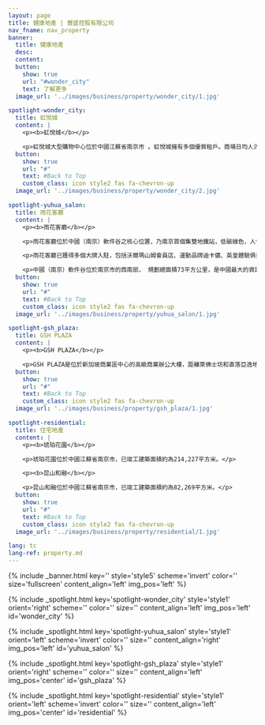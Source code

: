 ```yaml
---
layout: page
title: 健康地產 | 豐盛控股有限公司
nav_fname: nav_property
banner:
  title: 健康地產
  desc:
  content:
  button:
    show: true
    url: "#wonder_city"
    text: 了解更多
  image_url: '../images/business/property/wonder_city/1.jpg'

spotlight-wonder_city:
  title: 虹悅城
  content: |
    <p><b>虹悅城</b></p>

    <p>虹悅城大型購物中心位於中國江蘇省南京市 。虹悅城擁有多個優質租戶。商場日均人流量約5.5萬人次；總建築面積為10萬平方米，可供出售面積6.3萬平方米。為了吸引人流，商場每年都會舉辨8-10個推廣活動。每一層樓，都會根據客戶需求提供服務。例如以兒童為對象的樓層，有小火車讓小客人乘坐遊歷商場，還有兒童拍照、BB游泳等特色玩意。為了讓母親等候方便，為母親提供的服務也是設在同一樓層。</p>
  button:
    show: true
    url: "#"
    text: #Back to Top
    custom_class: icon style2 fas fa-chevron-up
  image_url: '../images/business/property/wonder_city/2.jpg'

spotlight-yuhua_salon:
  title: 雨花客廳
  content: |
    <p><b>雨花客廳</b></p>

    <p>雨花客廳位於中國（南京）軟件谷之核心位置，乃南京首個集雙地鐵站，低碳綠色，人性化等優勢於一體之總部式商用地產項目，總建築面積達50萬平方米，為整個軟件谷提供管理中心，辦公室大樓，商用物業，酒店及服務式公寓等全方位商業配套設施。作為國家級軟件產業基地之核心配套地產物業，雨花客廳將低碳節能科技元素，首次應用到商用物業中，由豐盛控股自主研發的地源熱泵系統，能夠確保物業室內四季恒溫、恒濕、恒氧，利用回圈的地下水源控溫控濕，既能將辦公環境維持在人體最舒適的條件中，並能成功降低30%能源消耗，達到低碳節能的目標。</p>

    <p>雨花客廳已獲得多個大牌入駐，包括沃爾瑪山姆會員店、運動品牌迪卡儂、英皇體驗俱樂部、洛克公園等。</p> 

    <p>中國（南京）軟件谷位於南京市的西南部， 規劃總面積73平方公里，是中國最大的資訊科技軟件產業研發基地，綜合實力已躋身中國同類軟件園區之首三名位置，同時亦是中國資訊科技服務外包示範基地，國家現代資訊科技軟件產業基地，以及國家數碼出版基地。中國（南京）軟件谷內已彙集不同類型軟件企業超過660家，僅軟件從業人員超過15萬人。</p>
  button:
    show: true
    url: "#"
    text: #Back to Top
    custom_class: icon style2 fas fa-chevron-up
  image_url: '../images/business/property/yuhua_salon/1.jpg'

spotlight-gsh_plaza:
  title: GSH PLAZA
  content: |
    <p><b>GSH PLAZA</b></p>

    <p>GSH PLAZA是位於新加坡商業區中心的高級商業辦公大樓，距離萊佛士坊和直落亞逸地鐵站僅幾分鐘的路程。GSH Plaza樓高 28 層，共有 259 個寫字樓單位及兩層零售空間，既有零活高效的商業營運空間，同時集零售及品味生活於一體，令工作及生活完美平衡，是未來商業社區的典範。</p>
  button:
    show: true
    url: "#"
    text: #Back to Top
    custom_class: icon style2 fas fa-chevron-up
  image_url: '../images/business/property/gsh_plaza/1.jpg'

spotlight-residential:
  title: 住宅地產
  content: |
    <p><b>琥珀花園</b></p>

    <p>琥珀花園位於中國江蘇省南京市，已竣工建築面積約為214,227平方米。</p>

    <p><b>昆山和融</b></p>

    <p>昆山和融位於中國江蘇省南京市，已竣工建築面積約為82,269平方米。</p>
  button:
    show: true
    url: "#"
    text: #Back to Top
    custom_class: icon style2 fas fa-chevron-up
  image_url: '../images/business/property/residential/1.jpg'

lang: tc
lang-ref: property.md
---
```

<!-- Welcome Banner -->
{% include _banner.html key='' style='style5' scheme='invert' color='' size='fullscreen' content_align='left' img_pos='left' %}

<!-- Properties -->
{% include _spotlight.html key='spotlight-wonder_city' style='style1' orient='right' scheme='' color='' size='' content_align='left' img_pos='left' id='wonder_city' %}

{% include _spotlight.html key='spotlight-yuhua_salon' style='style1' orient='left' scheme='invert' color='' size='' content_align='right' img_pos='left' id='yuhua_salon' %}

{% include _spotlight.html key='spotlight-gsh_plaza' style='style1' orient='right' scheme='' color='' size='' content_align='left' img_pos='center' id='gsh_plaza' %}

{% include _spotlight.html key='spotlight-residential' style='style1' orient='left' scheme='invert' color='' size='' content_align='left' img_pos='center' id='residential' %}
